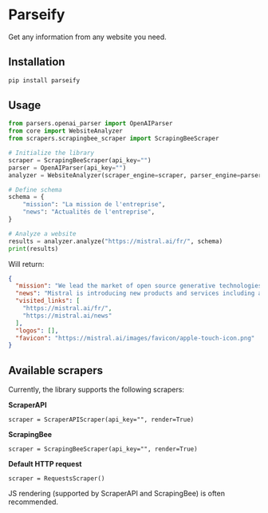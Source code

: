 # Parseify

Get any information from any website you need.

## Installation

```bash
pip install parseify
```

## Usage

```python
from parsers.openai_parser import OpenAIParser
from core import WebsiteAnalyzer
from scrapers.scrapingbee_scraper import ScrapingBeeScraper

# Initialize the library
scraper = ScrapingBeeScraper(api_key="")
parser = OpenAIParser(api_key="")
analyzer = WebsiteAnalyzer(scraper_engine=scraper, parser_engine=parser)

# Define schema
schema = {
    "mission": "La mission de l'entreprise",
    "news": "Actualités de l'entreprise",
}

# Analyze a website
results = analyzer.analyze("https://mistral.ai/fr/", schema)
print(results)
```

Will return: 
```json
{
  "mission": "We lead the market of open source generative technologies to bring trust and transparency in the field and foster decentralised technology development.",
  "news": "Mistral is introducing new products and services including a free API, improved pricing for their services, and a moderation service for text content detection. They have also announced the Mistral Small and Pixtral Large models, aimed at AI builders.",
  "visited_links": [
    "https://mistral.ai/fr/",
    "https://mistral.ai/news"
  ],
  "logos": [],
  "favicon": "https://mistral.ai/images/favicon/apple-touch-icon.png"
}

```

## Available scrapers

Currently, the library supports the following scrapers:

**ScraperAPI**
``` 
scraper = ScraperAPIScraper(api_key="", render=True)
```

**ScrapingBee**
```
scraper = ScrapingBeeScraper(api_key="", render=True)
```

**Default HTTP request**
```
scraper = RequestsScraper()
```

JS rendering (supported by ScraperAPI and ScrapingBee) is often recommended.